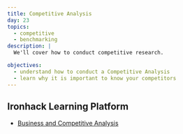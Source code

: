 ```yaml
---
title: Competitive Analysis
day: 23
topics:
  - competitive
  - benchmarking
description: |
  We'll cover how to conduct competitive research.

objectives:
  - understand how to conduct a Competitive Analysis
  - learn why it is important to know your competitors
---
```



Ironhack Learning Platform
--------------------------

- [Business and Competitive Analysis](http://learn.ironhack.com/#/learning_unit/7032)
